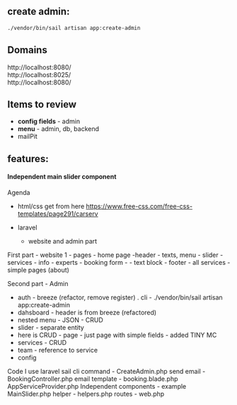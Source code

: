 ## create admin:  
```bash
./vendor/bin/sail artisan app:create-admin
```
## Domains  
http://localhost:8080/  
http://localhost:8025/  
http://localhost:8080/

## Items to review
- **config fields** - admin
- **menu** - admin, db, backend
- mailPit


## features:  
#### Independent main slider component

Agenda
- html/css get from here https://www.free-css.com/free-css-templates/page291/carserv

- laravel
  - website and admin part

First part - website
1 - pages
    - home page
        -header
            - texts, menu
        - slider
        - services
        - info
        - experts
        - booking form - 
        - text block
        - footer
    - all services
    - simple pages (about)

Second part - Admin
- auth - breeze (refactor, remove register) .  cli - ./vendor/bin/sail artisan app:create-admin
- dahsboard - header is from breeze (refactored)
- nested menu - JSON - CRUD
- slider - separate entity
- here is CRUD - page - just page with simple fields - added TINY MC
- services - CRUD
- team - reference to service
- config


Code
I use laravel sail
cli command - CreateAdmin.php
send email - BookingController.php
email template - booking.blade.php
AppServiceProvider.php
Independent components - example MainSlider.php
helper - helpers.php
routes - web.php
